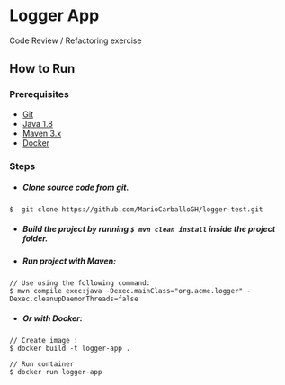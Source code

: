 # Logger App
Code Review / Refactoring exercise

## How to Run

### Prerequisites
* [Git](https://www.digitalocean.com/community/tutorials/how-to-contribute-to-open-source-getting-started-with-git)    
* [Java 1.8](https://www.oracle.com/technetwork/java/javase/overview/index.html)   
* [Maven 3.x](https://maven.apache.org/install.html)
* [Docker](https://www.docker.com/)   
### Steps

* ##### Clone source code from git.
```
$  git clone https://github.com/MarioCarballoGH/logger-test.git 
```

* ##### Build the project by running `$ mvn clean install` inside the project folder.

* ##### Run project with Maven:
```
// Use using the following command:
$ mvn compile exec:java -Dexec.mainClass="org.acme.logger" -Dexec.cleanupDaemonThreads=false
```
* ##### Or with Docker:
```
// Create image :
$ docker build -t logger-app .

// Run container
$ docker run logger-app
```